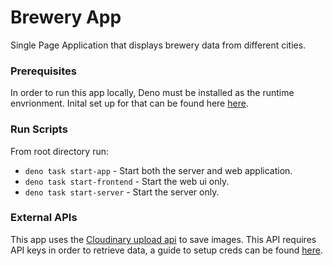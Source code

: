 # Brewery App

Single Page Application that displays brewery data from different cities.


### Prerequisites

In order to run this app locally, Deno must be installed as the runtime envrionment. Inital set up for that can be found here [here](https://deno.land/manual@v1.29.4/getting_started/installation).


### Run Scripts

From root directory run:
- `deno task start-app` - Start both the server and web application.
- `deno task start-frontend` - Start the web ui only.
- `deno task start-server` - Start the server only.

### External APIs

This app uses the [Cloudinary upload api](https://cloudinary.com/documentation/image_upload_api_reference) to save images. This API requires API keys in order to retrieve data, a guide to setup creds can be found [here](https://cloudinary.com/documentation/how_to_integrate_cloudinary#1_create_your_account_and_set_up_your_product_environment).


